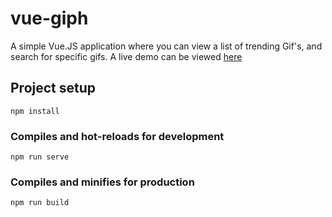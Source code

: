 # vue-giph

A simple Vue.JS application where you can view a list of trending Gif's, and search for specific gifs. A live demo can be viewed <a href="http://code.wspace.ie/gif">here</a>

## Project setup
```
npm install
```

### Compiles and hot-reloads for development
```
npm run serve
```

### Compiles and minifies for production
```
npm run build
```
